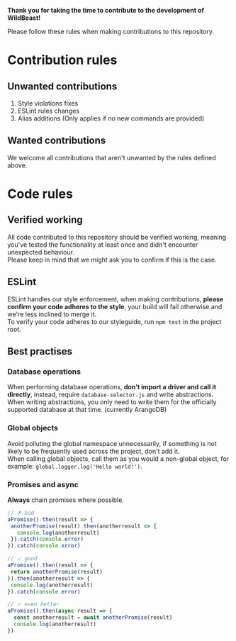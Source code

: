 **Thank you for taking the time to contribute to the development of WildBeast!**

Please follow these rules when making contributions to this repository.

# Contribution rules

## Unwanted contributions

1. Style violations fixes
2. ESLint rules changes
3. Alias additions (Only applies if no new commands are provided)

## Wanted contributions

We welcome all contributions that aren't unwanted by the rules defined above.

# Code rules

## Verified working

All code contributed to this repository should be verified working, meaning you've tested the functionality at least once and didn't encounter unexpected behaviour.   
Please keep in mind that we might ask you to confirm if this is the case.

## ESLint

ESLint handles our style enforcement, when making contributions, **please confirm your code adheres to the style**, your build will fail otherwise and we're less inclined to merge it.   
To verify your code adheres to our styleguide, run `npm test` in the project root.

## Best practises

### Database operations

When performing database operations, **don't import a driver and call it directly**, instead, require `database-selector.js` and write abstractions.   
When writing abstractions, you only need to write them for the officially supported database at that time. (currently ArangoDB)

### Global objects

Avoid polluting the global namespace unnecessarily, if something is not likely to be frequently used across the project, don't add it.   
When calling global objects, call them as you would a non-global object, for example: `global.logger.log('Hello world!')`.

### Promises and async

**Always** chain promises where possible.   

```js
// ✗ bad
aPromise().then(result => {
 anotherPromise(result).then(anotherresult => {
   console.log(anotherresult)
 }).catch(console.error)
}).catch(console.error)
```

```js
// ✓ good
aPromise().then(result => {
 return anotherPromise(result)
}).then(anotherresult => {
 console.log(anotherresult)
}).catch(console.error)
```

```js
// ✓ even better
aPromise().then(async result => {
  const anotherresult = await anotherPromise(result)
  console.log(anotherresult)
})
```
